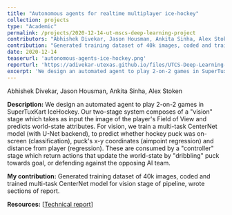 ```yaml
---
title: "Autonomous agents for realtime multiplayer ice-hockey"
collection: projects
type: "Academic"
permalink: /projects/2020-12-14-ut-mscs-deep-learning-project
contributors: "Abhishek Divekar, Jason Housman, Ankita Sinha, Alex Stoken"
contribution: "Generated training dataset of 40k images, coded and trained multi-task CenterNet model for vision stage of pipeline, wrote sections of report."
date: 2020-12-14
teaserurl: 'autonomous-agents-ice-hockey.png'
reporturl: 'https://adivekar-utexas.github.io/files/UTCS-Deep-Learning-Final-Autonomous-agents-for-realtime-multiplayer-ice-hockey.pdf'
excerpt: 'We design an automated agent to play 2-on-2 games in SuperTuxKart IceHockey. Our two-stage system composes of a &quot;vision&quot; stage which takes as input the image of the player&apos;s Field of View and predicts world-state attributes. For vision, we train a multi-task CenterNet model (with U-Net backend), to predict whether hockey puck was on-screen (classification), puck&apos;s x-y coordinates (aimpoint regression) and distance from player (regression). These are consumed by a &quot;controller&quot; stage which return actions that update the world-state by &quot;dribbling&quot; puck towards goal, or defending against the opposing AI team.'
---
```


Abhishek Divekar, Jason Housman, Ankita Sinha, Alex Stoken

**Description:**
We design an automated agent to play 2-on-2 games in SuperTuxKart IceHockey. Our two-stage system composes of a &quot;vision&quot; stage which takes as input the image of the player&apos;s Field of View and predicts world-state attributes. For vision, we train a multi-task CenterNet model (with U-Net backend), to predict whether hockey puck was on-screen (classification), puck&apos;s x-y coordinates (aimpoint regression) and distance from player (regression). These are consumed by a &quot;controller&quot; stage which return actions that update the world-state by &quot;dribbling&quot; puck towards goal, or defending against the opposing AI team.

**My contribution:**
Generated training dataset of 40k images, coded and trained multi-task CenterNet model for vision stage of pipeline, wrote sections of report.

**Resources:** [[Technical report](https://adivekar-utexas.github.io/files/UTCS-Deep-Learning-Final-Autonomous-agents-for-realtime-multiplayer-ice-hockey.pdf)]
